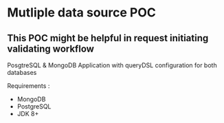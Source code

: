 # Mutliple data source POC

This POC might be helpful in request initiating validating workflow
---

PosgtreSQL & MongoDB Application with queryDSL configuration for both databases 

Requirements : 

- MongoDB
- PostgreSQL
- JDK 8+
